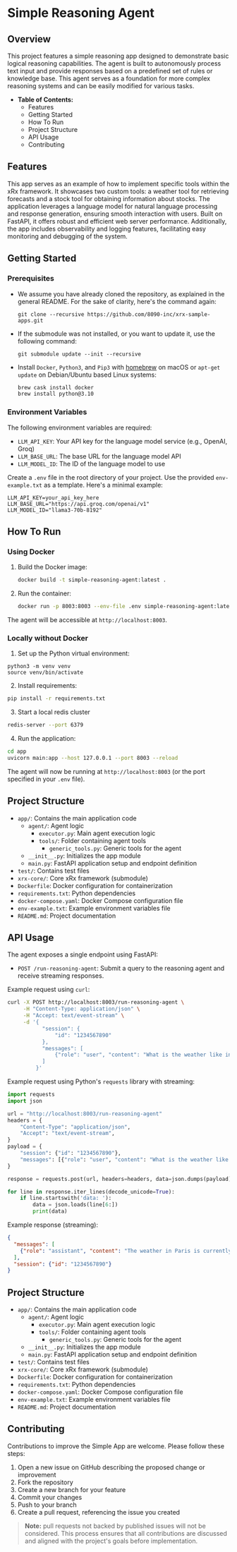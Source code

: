 # Simple Reasoning Agent

## Overview

This project features a simple reasoning app designed to demonstrate basic logical reasoning capabilities. The agent is built to autonomously process text input and provide responses based on a predefined set of rules or knowledge base. This agent serves as a foundation for more complex reasoning systems and can be easily modified for various tasks.

* **Table of Contents:**
  * Features
  * Getting Started
  * How To Run
  * Project Structure
  * API Usage
  * Contributing

## Features
This app serves as an example of how to implement specific tools within the xRx framework. It showcases two custom tools: a weather tool for retrieving forecasts and a stock tool for obtaining information about stocks. The application leverages a language model for natural language processing and response generation, ensuring smooth interaction with users. Built on FastAPI, it offers robust and efficient web server performance. Additionally, the app includes observability and logging features, facilitating easy monitoring and debugging of the system.

## Getting Started

### Prerequisites

* We assume you have already cloned the repository, as explained in the general README. For the sake of clarity, here's the command again:
   ```
   git clone --recursive https://github.com/8090-inc/xrx-sample-apps.git
   ```

* If the submodule was not installed, or you want to update it, use the following command:
   ```
   git submodule update --init --recursive
   ```

* Install `Docker`, `Python3`, and `Pip3` with [homebrew](https://formulae.brew.sh/) on macOS or `apt-get update` on Debian/Ubuntu based Linux systems:

    ```bash
    brew cask install docker
    brew install python@3.10
    ```


### Environment Variables

The following environment variables are required:

- `LLM_API_KEY`: Your API key for the language model service (e.g., OpenAI, Groq)
- `LLM_BASE_URL`: The base URL for the language model API
- `LLM_MODEL_ID`: The ID of the language model to use

Create a `.env` file in the root directory of your project. Use the provided `env-example.txt` as a template. Here's a minimal example:
  ```
  LLM_API_KEY=your_api_key_here
  LLM_BASE_URL="https://api.groq.com/openai/v1"
  LLM_MODEL_ID="llama3-70b-8192"
  ```

## How To Run

### Using Docker

1. Build the Docker image:
   ```bash
   docker build -t simple-reasoning-agent:latest .
   ```

2. Run the container:
   ```bash
   docker run -p 8003:8003 --env-file .env simple-reasoning-agent:latest
   ```

The agent will be accessible at `http://localhost:8003`.


### Locally without Docker

1. Set up the Python virtual environment:
  ```
  python3 -m venv venv
  source venv/bin/activate
  ```

2. Install requirements:
  ```bash
  pip install -r requirements.txt
  ```
3. Start a local redis cluster
  ```bash
  redis-server --port 6379
  ```

4. Run the application:
  ```bash
  cd app
  uvicorn main:app --host 127.0.0.1 --port 8003 --reload
  ```

The agent will now be running at `http://localhost:8003` (or the port specified in your `.env` file).

## Project Structure

- `app/`: Contains the main application code
  - `agent/`: Agent logic
    - `executor.py`: Main agent execution logic
    - `tools/`: Folder containing agent tools
      - `generic_tools.py`: Generic tools for the agent
  - `__init__.py`: Initializes the app module
  - `main.py`: FastAPI application setup and endpoint definition
- `test/`: Contains test files
- `xrx-core/`: Core xRx framework (submodule)
- `Dockerfile`: Docker configuration for containerization
- `requirements.txt`: Python dependencies
- `docker-compose.yaml`: Docker Compose configuration file
- `env-example.txt`: Example environment variables file
- `README.md`: Project documentation

## API Usage

The agent exposes a single endpoint using FastAPI:

- `POST /run-reasoning-agent`: Submit a query to the reasoning agent and receive streaming responses.

Example request using `curl`:

```bash
curl -X POST http://localhost:8003/run-reasoning-agent \
     -H "Content-Type: application/json" \
     -H "Accept: text/event-stream" \
     -d '{
           "session": {
               "id": "1234567890"
           },
           "messages": [
               {"role": "user", "content": "What is the weather like in Paris?"}
           ]
         }'
```

Example request using Python's `requests` library with streaming:

```python
import requests
import json

url = "http://localhost:8003/run-reasoning-agent"
headers = {
    "Content-Type": "application/json",
    "Accept": "text/event-stream",
}
payload = {
    "session": {"id": "1234567890"},
    "messages": [{"role": "user", "content": "What is the weather like in Paris?"}]
}

response = requests.post(url, headers=headers, data=json.dumps(payload), stream=True)

for line in response.iter_lines(decode_unicode=True):
    if line.startswith('data: '):
        data = json.loads(line[6:])
        print(data)
```

Example response (streaming):

```json
{
  "messages": [
    {"role": "assistant", "content": "The weather in Paris is currently sunny with a temperature of 20°C."}
  ],
  "session": {"id": "1234567890"}
}
```


## Project Structure

- `app/`: Contains the main application code
  - `agent/`: Agent logic
    - `executor.py`: Main agent execution logic
    - `tools/`: Folder containing agent tools
      - `generic_tools.py`: Generic tools for the agent
  - `__init__.py`: Initializes the app module
  - `main.py`: FastAPI application setup and endpoint definition
- `test/`: Contains test files
- `xrx-core/`: Core xRx framework (submodule)
- `Dockerfile`: Docker configuration for containerization
- `requirements.txt`: Python dependencies
- `docker-compose.yaml`: Docker Compose configuration file
- `env-example.txt`: Example environment variables file
- `README.md`: Project documentation

## Contributing

Contributions to improve the Simple App are welcome. Please follow these steps:

1. Open a new issue on GitHub describing the proposed change or improvement
2. Fork the repository
3. Create a new branch for your feature
4. Commit your changes
5. Push to your branch
6. Create a pull request, referencing the issue you created

> **Note:** pull requests not backed by published issues will not be considered. This process ensures that all contributions are discussed and aligned with the project's goals before implementation.
